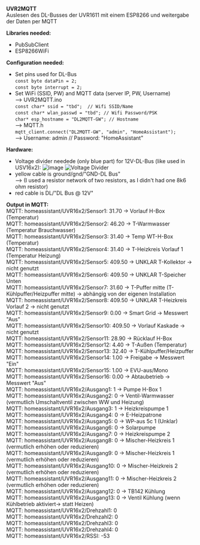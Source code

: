 **UVR2MQTT**  
Auslesen des DL-Busses der UVR1611 mit einem ESP8266 und weitergabe der Daten per MQTT
  

**Libraries needed:**  
- PubSubClient
- ESP8266WiFi

**Configuration needed:**
- Set pins used for DL-Bus    
`const byte dataPin = 2;`  
`const byte interrupt = 2;`  
- Set WiFi (SSID, PW) and MQTT data (server IP, PW, Username)  
--> UVR2MQTT.ino  
`const char* ssid = "tbd";  // Wifi SSID/Name`  
`const char* wlan_passwd = "tbd"; // Wifi Password/PSK`  
`char* esp_hostname = "DL2MQTT-GW"; // Hostname`  
--> MQTT.h  
`mqtt_client.connect("DL2MQTT-GW", "admin", "HomeAssistant");`  
--> Username: admin // Password: "HomeAssistant"

**Hardware:**
- Voltage divider needede (only blue part) for 12V-DL-Bus (like used in USV16x2):
![image](https://github.com/stoffelll/UVR2MQTT/assets/5340003/7d38cf28-da65-411f-b2ac-bb542ce24af8)
![Voltage Divider](https://github.com/stoffelll/UVR2MQTT/assets/5340003/49053864-e07e-430d-9c87-4528ede80637)
- yellow cable is ground/gnd/"GND-DL Bus"  
--> (I used a resistor network of two resistors, as I didn't had one 8k6 ohm resistor)
- red cable is DL/"DL Bus @ 12V"

**Output in MQTT:**  
MQTT: homeassistant/UVR16x2/Sensor1: 31.70 -> Vorlauf H-Box (Temperatur)  
MQTT: homeassistant/UVR16x2/Sensor2: 46.20 -> T-Warmwasser (Temperatur Brauchwasser)  
MQTT: homeassistant/UVR16x2/Sensor3: 31.40 -> Temp WT-H-Box (Temperatur)  
MQTT: homeassistant/UVR16x2/Sensor4: 31.40 -> T-Heizkreis Vorlauf 1 (Temperatur Heizung)  
MQTT: homeassistant/UVR16x2/Sensor5: 409.50 -> UNKLAR T-Kollektor -> nicht genutzt  
MQTT: homeassistant/UVR16x2/Sensor6: 409.50 -> UNKLAR T-Speicher Unten  
MQTT: homeassistant/UVR16x2/Sensor7: 31.60 -> T-Puffer mitte (T-Kühlpuffer/Heizpuffer mitte) -> abhängig von der eigenen Installation  
MQTT: homeassistant/UVR16x2/Sensor8: 409.50 -> UNKLAR T-Heizkreis Vorlauf 2 -> nicht genutzt  
MQTT: homeassistant/UVR16x2/Sensor9: 0.00 -> Smart Grid -> Messwert "Aus"  
MQTT: homeassistant/UVR16x2/Sensor10: 409.50 -> Vorlauf Kaskade -> nicht genutzt  
MQTT: homeassistant/UVR16x2/Sensor11: 28.90 -> Rücklauf H-Box  
MQTT: homeassistant/UVR16x2/Sensor12: 4.40 -> T-Außen (Temperatur)  
MQTT: homeassistant/UVR16x2/Sensor13: 32.40 -> T-Kühlpuffer/Heizpuffer  
MQTT: homeassistant/UVR16x2/Sensor14: 1.00 -> Freigabe -> Messwert "Ein"  
MQTT: homeassistant/UVR16x2/Sensor15: 1.00 -> EVU-aus/Mono  
MQTT: homeassistant/UVR16x2/Sensor16: 0.00 -> Abtaubetrieb -> Messwert "Aus"  
MQTT: homeassistant/UVR16x2/Ausgang1: 1 -> Pumpe H-Box 1  
MQTT: homeassistant/UVR16x2/Ausgang2: 0 -> Ventil-Warmwasser (vermutlich Umschaltventil zwischen WW und Heizung)  
MQTT: homeassistant/UVR16x2/Ausgang3: 1 -> Heizkreispumpe 1  
MQTT: homeassistant/UVR16x2/Ausgang4: 0 -> E-Heizpatrone  
MQTT: homeassistant/UVR16x2/Ausgang5: 0 -> WP-aus 5c 1 (Unklar)  
MQTT: homeassistant/UVR16x2/Ausgang6: 0 -> Solarpumpe  
MQTT: homeassistant/UVR16x2/Ausgang7: 0 -> Heizkreispumpe 2  
MQTT: homeassistant/UVR16x2/Ausgang8: 0 -> Mischer-Heizkreis 1 (vermutlich erhöhen oder reduzieren)  
MQTT: homeassistant/UVR16x2/Ausgang9: 0 -> Mischer-Heizkreis 1 (vermutlich erhöhen oder reduzieren)  
MQTT: homeassistant/UVR16x2/Ausgang10: 0 -> Mischer-Heizkreis 2 (vermutlich erhöhen oder reduzieren)  
MQTT: homeassistant/UVR16x2/Ausgang11: 0 -> Mischer-Heizkreis 2 (vermutlich erhöhen oder reduzieren)  
MQTT: homeassistant/UVR16x2/Ausgang12: 0 -> TB142 Kühlung  
MQTT: homeassistant/UVR16x2/Ausgang13: 0 -> Ventil Kühlung (wenn Kühlbetrieb aktiviert-> statt Heizen)  
MQTT: homeassistant/UVR16x2/Drehzahl1: 0  
MQTT: homeassistant/UVR16x2/Drehzahl2: 0  
MQTT: homeassistant/UVR16x2/Drehzahl3: 0  
MQTT: homeassistant/UVR16x2/Drehzahl4: 0  
MQTT: homeassistant/UVR16x2/RSSI: -53
